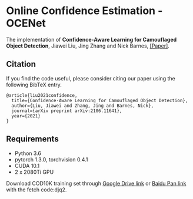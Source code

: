 # Online Confidence Estimation - OCENet
<!-- <p align="center"><img src="introduction_figure.png" alt="introduction_figure" width="90%"></p> -->

The implementation of **Confidence-Aware Learning for Camouflaged Object Detection**, Jiawei Liu, Jing Zhang and Nick Barnes, [[Paper]](https://arxiv.org/abs/2106.11641).

## Citation
If you find the code useful, please consider citing our paper using the following BibTeX entry.
```
@article{liu2021confidence,
  title={Confidence-Aware Learning for Camouflaged Object Detection},
  author={Liu, Jiawei and Zhang, Jing and Barnes, Nick},
  journal={arXiv preprint arXiv:2106.11641},
  year={2021}
}
```

## Requirements
- Python 3.6
- pytorch 1.3.0, torchvision 0.4.1
- CUDA 10.1
- 2 x 2080Ti GPU


Download COD10K training set through [Google Drive link](https://drive.google.com/file/d/1D9bf1KeeCJsxxri6d2qAC7z6O1X_fxpt/view?usp=sharing) or [Baidu Pan link](https://pan.baidu.com/s/1XL6OjpDF-MVnXOY6-bdaBg) with the fetch code:djq2.
